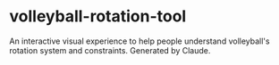 # volleyball-rotation-tool
An interactive visual experience to help people understand volleyball's rotation system and constraints. Generated by Claude.
